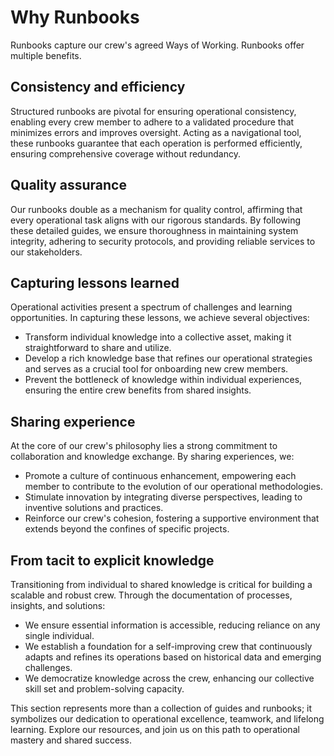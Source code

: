 
# Why Runbooks

Runbooks capture our crew's agreed Ways of Working. Runbooks offer multiple benefits.

## Consistency and efficiency

Structured runbooks are pivotal for ensuring operational consistency, enabling every crew member to adhere to a validated procedure that minimizes errors and improves oversight. Acting as a navigational tool, these runbooks guarantee that each operation is performed efficiently, ensuring comprehensive coverage without redundancy.

## Quality assurance

Our runbooks double as a mechanism for quality control, affirming that every operational task aligns with our rigorous standards. By following these detailed guides, we ensure thoroughness in maintaining system integrity, adhering to security protocols, and providing reliable services to our stakeholders.

## Capturing lessons learned

Operational activities present a spectrum of challenges and learning opportunities. In capturing these lessons, we achieve several objectives:

- Transform individual knowledge into a collective asset, making it straightforward to share and utilize.
- Develop a rich knowledge base that refines our operational strategies and serves as a crucial tool for onboarding new crew members.
- Prevent the bottleneck of knowledge within individual experiences, ensuring the entire crew benefits from shared insights.

## Sharing experience

At the core of our crew's philosophy lies a strong commitment to collaboration and knowledge exchange. By sharing experiences, we:

- Promote a culture of continuous enhancement, empowering each member to contribute to the evolution of our operational methodologies.
- Stimulate innovation by integrating diverse perspectives, leading to inventive solutions and practices.
- Reinforce our crew's cohesion, fostering a supportive environment that extends beyond the confines of specific projects.

## From tacit to explicit knowledge

Transitioning from individual to shared knowledge is critical for building a scalable and robust crew. Through the documentation of processes, insights, and solutions:

- We ensure essential information is accessible, reducing reliance on any single individual.
- We establish a foundation for a self-improving crew that continuously adapts and refines its operations based on historical data and emerging challenges.
- We democratize knowledge across the crew, enhancing our collective skill set and problem-solving capacity.

This section represents more than a collection of guides and runbooks; it symbolizes our dedication to operational excellence, teamwork, and lifelong learning. Explore our resources, and join us on this path to operational mastery and shared success.
